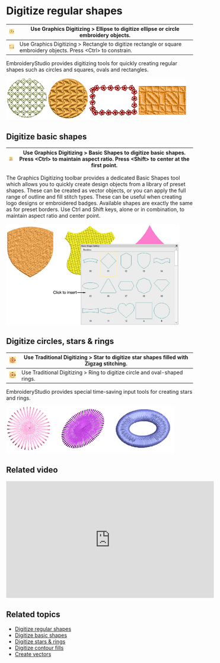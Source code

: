 # Digitize regular shapes

| ![Ellipse.png](assets/Ellipse.png)     | Use Graphics Digitizing > Ellipse to digitize ellipse or circle embroidery objects.                                |
| -------------------------------------- | ------------------------------------------------------------------------------------------------------------------ |
| ![Rectangle.png](assets/Rectangle.png) | Use Graphics Digitizing > Rectangle to digitize rectangle or square embroidery objects. Press &lt;Ctrl&gt; to constrain. |

EmbroideryStudio provides digitizing tools for quickly creating regular shapes such as circles and squares, ovals and rectangles.

![summary_-_create00032.png](assets/summary_-_create00032.png)

## Digitize basic shapes

| ![BasicShapes.png](assets/BasicShapes.png) | Use Graphics Digitizing > Basic Shapes to digitize basic shapes. Press &lt;Ctrl&gt; to maintain aspect ratio. Press &lt;Shift&gt; to center at the first point. |
| ------------------------------------------ | --------------------------------------------------------------------------------------------------------------------------------------------------- |

The Graphics Digitizing toolbar provides a dedicated Basic Shapes tool which allows you to quickly create design objects from a library of preset shapes. These can be created as vector objects, or you can apply the full range of outline and fill stitch types. These can be useful when creating logo designs or embroidered badges. Available shapes are exactly the same as for preset borders. Use Ctrl and Shift keys, alone or in combination, to maintain aspect ratio and center point.

![summary_-_create00033.png](assets/summary_-_create00033.png)

## Digitize circles, stars & rings

| ![Star.png](assets/Star.png) | Use Traditional Digitizing > Star to digitize star shapes filled with Zigzag stitching. |
| ---------------------------- | --------------------------------------------------------------------------------------- |
| ![Ring.png](assets/Ring.png) | Use Traditional Digitizing > Ring to digitize circle and oval-shaped rings.             |

EmbroideryStudio provides special time-saving input tools for creating stars and rings.

![summary_-_create00036.png](assets/summary_-_create00036.png)

## Related video

<iframe src="https://www.youtube.com/embed/FeAn3Ene_Rs" frameborder="0" 
		 allow="accelerometer; autoplay; encrypted-media; gyroscope; picture-in-picture" 
		 allowfullscreen="" style="width: 560px; height: 315px;">
<p>&#160;</p>
</iframe>

## Related topics

- [Digitize regular shapes](../../Digitizing/input/Digitize_regular_shapes)
- [Digitize basic shapes](../../Modifying/productivity/Digitize_basic_shapes)
- [Digitize stars & rings](../../Modifying/productivity/Digitize_stars_rings)
- [Digitize contour fills](../../Decorative/curves/Digitize_contour_fills)
- [Create vectors](../../Automatic/vectors/Create_vectors)
